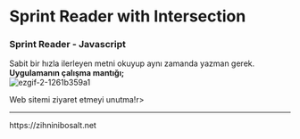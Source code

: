 # Sprint Reader with Intersection
### Sprint Reader - Javascript 
Sabit bir hızla ilerleyen metni okuyup aynı zamanda yazman gerek.
<br>
<b>Uygulamanın çalışma mantığı;</b>
<br>
![ezgif-2-1261b359a1](https://user-images.githubusercontent.com/81859164/192560063-02100a14-45f4-44fe-ad5b-feb7a696bd31.gif)

Web sitemi ziyaret etmeyi unutma!r>
<hr>
https://zihninibosalt.net
